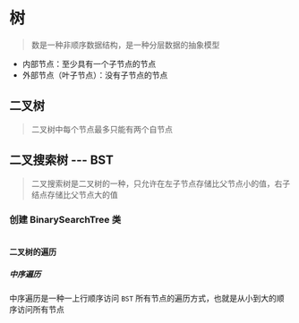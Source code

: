 # 树

> 数是一种非顺序数据结构，是一种分层数据的抽象模型

- 内部节点：至少具有一个子节点的节点
- 外部节点（叶子节点）：没有子节点的节点

## 二叉树

> 二叉树中每个节点最多只能有两个自节点

## 二叉搜索树 --- BST

> 二叉搜索树是二叉树的一种，只允许在左子节点存储比父节点小的值，右子结点存储比父节点大的值

### 创建 BinarySearchTree 类

```javascript

```

#### 二叉树的遍历

##### 中序遍历

中序遍历是一种一上行顺序访问 `BST` 所有节点的遍历方式，也就是从小到大的顺序访问所有节点
